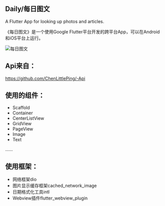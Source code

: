 ## Daily/每日图文
A Flutter App for looking up photos and articles.

《每日图文》是一个使用Google Flutter平台开发的跨平台App，可以在Android和iOS平台上运行。

![每日图文](https://github.com/ChenLittlePing/Daily/blob/master/gif/demo.gif)

## Api来自：
https://github.com/ChenLittlePing/-Api

## 使用的组件：

- Scaffold 
- Container
- CenterListView
- GridView
- PageView
- Image
- Text

......

## 使用框架：

- 网络框架dio
- 图片显示缓存框架cached_network_image
- 日期格式化工具intl
- Webview插件flutter_webview_plugin
